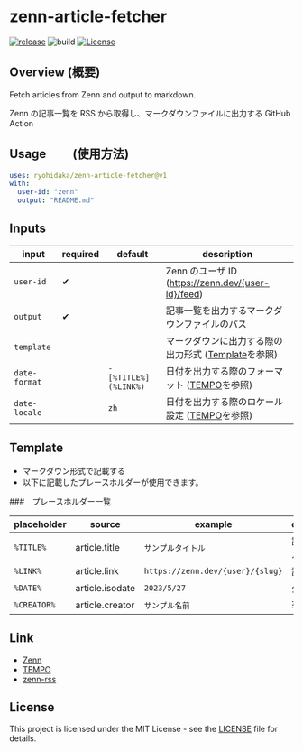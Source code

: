 # zenn-article-fetcher

[![release](https://badgen.net/github/release/ryohidaka/zenn-article-fetcher)](https://github.com/ryohidaka/zenn-article-fetcher/releases/)
![build](https://github.com/ryohidaka/zenn-article-fetcher/workflows/Build/badge.svg)
[![License](https://img.shields.io/badge/license-MIT-blue.svg)](https://opensource.org/licenses/MIT)

## Overview (概要)

Fetch articles from Zenn and output to markdown.

Zenn の記事一覧を RSS から取得し、マークダウンファイルに出力する GitHub Action

## Usage 　　(使用方法)

```yml
uses: ryohidaka/zenn-article-fetcher@v1
with:
  user-id: "zenn"
  output: "README.md"
```

## Inputs

| input         | required | default               | description                                                                       |
| ------------- | -------- | --------------------- | --------------------------------------------------------------------------------- |
| `user-id`     | ✔       |                       | Zenn のユーザ ID (https://zenn.dev/{user-id}/feed)                                |
| `output`      | ✔       |                       | 記事一覧を出力するマークダウンファイルのパス                                      |
| `template`    |          |                       | マークダウンに出力する際の出力形式 ([Template](#template)を参照)                  |
| `date-format` |          | `- [%TITLE%](%LINK%)` | 日付を出力する際のフォーマット ([TEMPO](https://tempo.formkit.com/#format)を参照) |
| `date-locale` |          | `zh`                  | 日付を出力する際のロケール設定 ([TEMPO](https://tempo.formkit.com/#format)を参照) |

## Template

- マークダウン形式で記載する
- 以下に記載したプレースホルダーが使用できます。

###　プレースホルダー一覧

| placeholder | source          | example                          | description  |
| ----------- | --------------- | -------------------------------- | ------------ |
| `%TITLE%`   | article.title   | `サンプルタイトル`               | 記事タイトル |
| `%LINK%`    | article.link    | `https://zenn.dev/{user}/{slug}` | 記事 URL     |
| `%DATE%`    | article.isodate | `2023/5/27`                      | 公開日時     |
| `%CREATOR%` | article.creator | `サンプル名前`                   | 著者名       |

## Link

- [Zenn](https://zenn.dev/)
- [TEMPO](https://tempo.formkit.com/#format)
- [zenn-rss](https://www.npmjs.com/package/zenn-rss)

## License

This project is licensed under the MIT License - see the [LICENSE](LICENSE) file for details.
